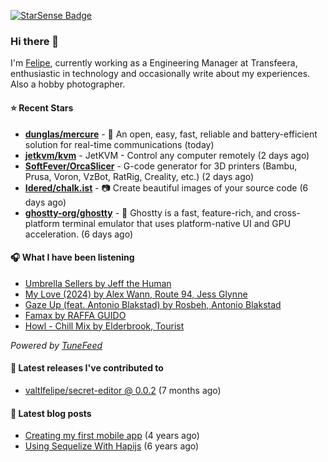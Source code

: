 <a href="https://starsense.app/developer-types" target="_blank"><img src="https://starsense.app/api/badge/?user=valtlfelipe" alt="StarSense Badge"></a>

### Hi there 👋

I'm [Felipe](https://felipevm.com), currently working as a Engineering Manager at Transfeera, enthusiastic in technology and occasionally write about my experiences. Also a hobby photographer.

#### ⭐ Recent Stars
- **[dunglas/mercure](https://github.com/dunglas/mercure)** - 🪽 An open, easy, fast, reliable and battery-efficient solution for real-time communications (today)
- **[jetkvm/kvm](https://github.com/jetkvm/kvm)** - JetKVM - Control any computer remotely (2 days ago)
- **[SoftFever/OrcaSlicer](https://github.com/SoftFever/OrcaSlicer)** - G-code generator for 3D printers (Bambu, Prusa, Voron, VzBot, RatRig, Creality, etc.) (2 days ago)
- **[Idered/chalk.ist](https://github.com/Idered/chalk.ist)** - 📷 Create beautiful images of your source code (6 days ago)
- **[ghostty-org/ghostty](https://github.com/ghostty-org/ghostty)** - 👻 Ghostty is a fast, feature-rich, and cross-platform terminal emulator that uses platform-native UI and GPU acceleration. (6 days ago)

#### 🎧 What I have been listening
- [Umbrella Sellers by Jeff the Human](https://open.spotify.com/track/5isutLrwjcSsYMSbnLl3QY)
- [My Love (2024) by Alex Wann, Route 94, Jess Glynne](https://open.spotify.com/track/2nljjiWhzVIugb5vgEMQQk)
- [Gaze Up (feat. Antonio Blakstad) by Rosbeh, Antonio Blakstad](https://open.spotify.com/track/0TpGRIvJhZuNpGbZ79nM2d)
- [Famax by RAFFA GUIDO](https://open.spotify.com/track/2xpeEb2moFy7dRinc7tUnz)
- [Howl - Chill Mix by Elderbrook, Tourist](https://open.spotify.com/track/6AbwJJnX5omy6pgaIos7PF)

_Powered by [TuneFeed](https://tunefeed.app?ref=valtlfelipe-gh-profile)_ 

#### 🚀 Latest releases I've contributed to


- [valtlfelipe/secret-editor @ 0.0.2](https://github.com/valtlfelipe/secret-editor/releases/tag/0.0.2) (7 months ago)

#### 📄 Latest blog posts
- [Creating my first mobile app](https://felipevm.com/posts/creating-my-first-mobile-app/) (4 years ago)
- [Using Sequelize With Hapijs](https://felipevm.com/posts/using-sequelize-with-hapijs/) (6 years ago)
